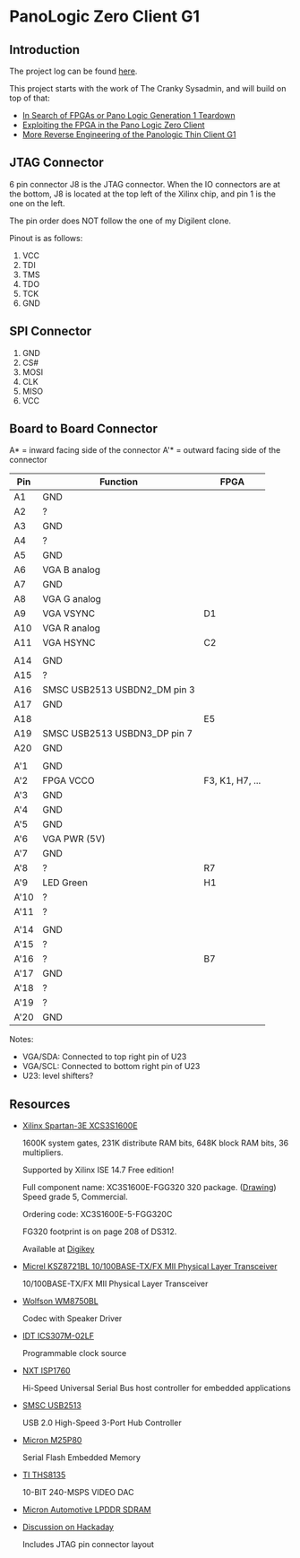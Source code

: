 # PanoLogic Zero Client G1

## Introduction

The project log can be found [here](https://hackaday.io/project/136227-panologic-zero-client-g1).

This project starts with the work of The Cranky Sysadmin, and will build on top of that:
 
 * [In Search of FPGAs or Pano Logic Generation 1 Teardown](http://blog.2gn.com/electronics/in-search-of-fpgas-or-pano-logic-generation-1-teardown/)
 * [Exploiting the FPGA in the Pano Logic Zero Client](http://blog.2gn.com/electronics/exploiting-the-fpga-in-the-pano-logic-zero-client/)
 * [More Reverse Engineering of the Panologic Thin Client G1](http://blog.2gn.com/electronics/more-reverse-engineering-of-the-panologic-thin-client-g1-2/)

## JTAG Connector

6 pin connector J8 is the JTAG connector. When the IO connectors are at the bottom, J8 is located
at the top left of the Xilinx chip, and pin 1 is the one on the left.

The pin order does NOT follow the one of my Digilent clone.

Pinout is as follows:

1. VCC
2. TDI
3. TMS
4. TDO
5. TCK
6. GND

## SPI Connector

1. GND
2. CS#
3. MOSI
4. CLK
5. MISO
6. VCC

## Board to Board Connector

A\* = inward facing side of the connector
A'\* = outward facing side of the connector

| Pin   | Function          | FPGA |
|-------|-------------------|------|
| A1    | GND               |      |
| A2    | ?                 |      |
| A3    | GND               |      |
| A4    | ?                 |      |
| A5    | GND               |      |
| A6    | VGA B analog      |      |
| A7    | GND               |      |
| A8    | VGA G analog      |      |
| A9    | VGA VSYNC         | D1   |
| A10   | VGA R analog      |      |
| A11   | VGA HSYNC         | C2   |
|       |                   |      |
| A14   | GND               |      |
| A15   | ?                 |      |
| A16   | SMSC USB2513 USBDN2\_DM pin 3   | |
| A17   | GND               |      |
| A18   |                   | E5   |
| A19   | SMSC USB2513 USBDN3\_DP pin 7   | |
| A20   | GND               |      |
|       |                   |      |
| A'1   | GND               |      |
| A'2   | FPGA VCCO         | F3, K1, H7, ... |
| A'3   | GND               |      |
| A'4   | GND               |      |
| A'5   | GND               |      |
| A'6   | VGA PWR (5V)      |      |
| A'7   | GND               |      |
| A'8   | ?                 | R7   |
| A'9   | LED Green         | H1   |
| A'10  | ?                 |      |
| A'11  | ?                 |      |
|       |                   |      |
| A'14  | GND               |      |
| A'15  | ?                 |      |
| A'16  | ?                 | B7   |
| A'17  | GND               |      |
| A'18  | ?                 |      |
| A'19  | ?                 |      |
| A'20  | GND               |      |

Notes:
* VGA/SDA: Connected to top right pin of U23
* VGA/SCL: Connected to bottom right pin of U23
* U23: level shifters?

## Resources

* [Xilinx Spartan-3E XCS3S1600E](http://www.xilinx.com/support/documentation/data_sheets/ds312.pdf)

    1600K system gates, 231K distribute RAM bits, 648K block RAM bits, 36 multipliers.

    Supported by Xilinx ISE 14.7 Free edition!

    Full component name: XC3S1600E-FGG320 320 package. ([Drawing](https://www.xilinx.com/support/documentation/package_specs/fg320.pdf))
    Speed grade 5, Commercial.

    Ordering code: XC3S1600E-5-FGG320C 

    FG320 footprint is on page 208 of DS312.

    Available at [Digikey](https://www.digikey.com/product-detail/en/xilinx-inc/XC3S1600E-4FGG320C/122-1481-ND/1091709)

* [Micrel KSZ8721BL 10/100BASE-TX/FX MII Physical Layer Transceiver](https://www.mouser.com/ProductDetail/Microchip-Technology-Micrel/KSZ8721BL?qs=kh6iOki%2FeLEk0sRQ0%2FKccQ%3D%3D)

    10/100BASE-TX/FX MII Physical Layer Transceiver

* [Wolfson WM8750BL](https://www.cirrus.com/products/wm8750/)

    Codec with Speaker Driver 

* [IDT ICS307M-02LF](https://media.digikey.com/pdf/Data%20Sheets/IDT/ICS307-01,02_RevH.pdf)

    Programmable clock source

* [NXT ISP1760](http://www.mouser.com/ds/2/302/ISP1760_3-197088.pdf)

    Hi-Speed Universal Serial Bus host controller for embedded applications

* [SMSC USB2513](http://www.mouser.com/catalog/specsheets/2513.pdf)

    USB 2.0 High-Speed 3-Port Hub Controller

* [Micron M25P80](http://www.micron.com/~/media/Documents/Products/Data%20Sheet/NOR%20Flash/Serial%20NOR/M25P/M25P80.pdf)
 
    Serial Flash Embedded Memory

* [TI THS8135](http://www.ti.com/lit/ds/symlink/ths8135.pdf)

    10-BIT 240-MSPS VIDEO DAC

* [Micron Automotive LPDDR SDRAM](http://www.micron.com/~/media/Documents/Products/Data%20Sheet/DRAM/Mobile%20DRAM/Low-Power%20DRAM/LPDDR/60-series/t67m_512mb_embedded_lpddr.pdf)

* [Discussion on Hackaday](https://hackaday.com/2013/01/11/ask-hackaday-we-might-have-some-fpgas-to-hack/)

    Includes JTAG pin connector layout 

